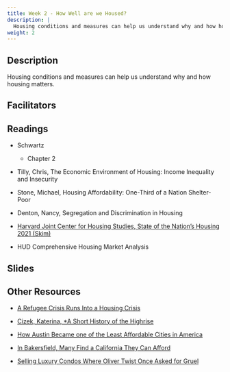 ```yaml
---
title: Week 2 - How Well are we Housed?
description: |
  Housing conditions and measures can help us understand why and how housing matters.
weight: 2
---
```

## Description
Housing conditions and measures can help us understand why and how housing matters.
## Facilitators
## Readings

* Schwartz

  - Chapter 2 &nbsp;<i class="fas fa-cloud-download-alt"></i>

* Tilly, Chris, The Economic Environment of Housing: Income Inequality and Insecurity &nbsp;<i class="fas fa-cloud-download-alt"></i>

* Stone, Michael, Housing Affordability: One-Third of a Nation Shelter-Poor &nbsp;<i class="fas fa-cloud-download-alt"></i>

* Denton, Nancy, Segregation and Discrimination in Housing &nbsp;<i class="fas fa-cloud-download-alt"></i>

* [Harvard Joint Center for Housing Studies, State of the Nation’s Housing 2021 (Skim)](https://www.jchs.harvard.edu/sites/default/files/reports/files/Harvard_JCHS_State_Nations_Housing_2021.pdf)

* HUD Comprehensive Housing Market Analysis
	
## Slides
## Other Resources

* [A Refugee Crisis Runs Into a Housing Crisis](https://www.nytimes.com/2021/12/15/us/afghan-refugees-housing.html)

* [Cizek, Katerina, *A Short History of the Highrise](https://www.nytimes.com/video/opinion/100000002465058/a-short-history-of-the-highrise-part-1.html?playlistId=100000001150263)

* [How Austin Became one of the Least Affordable Cities in America](https://www.nytimes.com/2021/11/27/us/austin-texas-unaffordable-city.html)

* [In Bakersfield, Many Find a California They Can Afford](https://www.nytimes.com/2021/12/11/us/california-housing-bakersfield.html)

* [Selling Luxury Condos Where Oliver Twist Once Asked for Gruel](https://www.nytimes.com/2021/12/23/business/dickens-condos-oliver-twist-workhouse.html?campaign_id=61&emc=edit_ts_20211223&instance_id=48588&nl=the-great-read&regi_id=70210024&segment_id=77801&te=1&user_id=9f9ec940111719362bb03c71463df3a8)